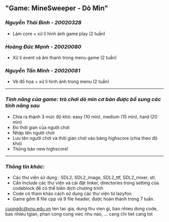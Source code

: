 ## "Game: MineSweeper - Dò Mìn" 
### *Nguyễn Thái Bình - 20020328*
* Làm core + xử lí hình ảnh game play (2 tuần)
### *Hoàng Đức Mạnh - 20020080*
*  Xử lí event và âm thanh trong menu game (2 tuần)
### *Nguyễn Tấn Minh - 20020081*
* Vẽ đồ họa + xử lí hình ảnh trong menu (2 tuần)
***
### *Tính năng của game: trò chơi dò mìn cơ bản được bổ sung các tính năng sau*
* Chia ra thành 3 mức độ khó: easy (10 mìn), medium (15 mìn), hard (20 mìn)
* Đo thời gian của người chơi
* Nhập tên người chơi
* Lưu tên người chơi và thời gian chơi vào bảng highscore (chia theo độ khó) 
* Thông báo new highscore!
***
### *Thông tin khác:*
* Các thư viện sử dụng : SDL2, SDL2_image, SDL2_ttf, SDL2_mixer, stl.
* Cần Include các thư viện và cài đặt linker, directories trong setting của codeblock để có thể biên dịch chương trình
* Code có tham khảo cách sử dụng các thư viện từ lazyfoo
* Game gồm 8 file cpp và 9 file header, được hoàn thành trong 7 tuần.

cuongdc@vnu.edu.vn
ten tac gia, dung thu vien gi, bao nhieu dong code, bao nhieu tgian, phan cong cong viec nhu nao, … cang chi tiet cang tot
